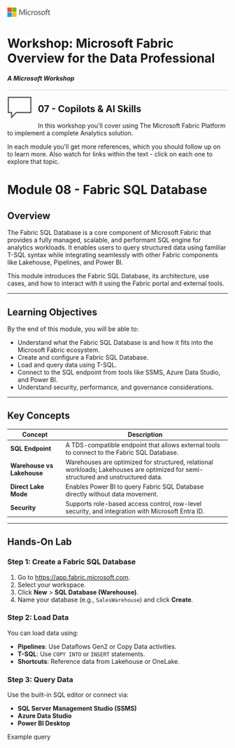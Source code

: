![](../graphics/microsoftlogo.png)

# Workshop: Microsoft Fabric Overview for the Data Professional

#### <i>A Microsoft Workshop</i>

<p style="border-bottom: 1px solid lightgrey;"></p>

<img style="float: left; margin: 0px 15px 15px 0px;" src="../graphics/textbubble.png"> <h2> 07 - Copilots & AI Skills </h2>

In this workshop you'll cover using The Microsoft Fabric Platform to implement a complete Analytics solution.

In each module you'll get more references, which you should follow up on to learn more. Also watch for links within the text - click on each one to explore that topic.

# Module 08 - Fabric SQL Database

## Overview

The Fabric SQL Database is a core component of Microsoft Fabric that provides a fully managed, scalable, and performant SQL engine for analytics workloads. It enables users to query structured data using familiar T-SQL syntax while integrating seamlessly with other Fabric components like Lakehouse, Pipelines, and Power BI.

This module introduces the Fabric SQL Database, its architecture, use cases, and how to interact with it using the Fabric portal and external tools.

---

## Learning Objectives

By the end of this module, you will be able to:

- Understand what the Fabric SQL Database is and how it fits into the Microsoft Fabric ecosystem.
- Create and configure a Fabric SQL Database.
- Load and query data using T-SQL.
- Connect to the SQL endpoint from tools like SSMS, Azure Data Studio, and Power BI.
- Understand security, performance, and governance considerations.

---

## Key Concepts

| Concept | Description |
|--------|-------------|
| **SQL Endpoint** | A TDS-compatible endpoint that allows external tools to connect to the Fabric SQL Database. |
| **Warehouse vs Lakehouse** | Warehouses are optimized for structured, relational workloads; Lakehouses are optimized for semi-structured and unstructured data. |
| **Direct Lake Mode** | Enables Power BI to query Fabric SQL Database directly without data movement. |
| **Security** | Supports role-based access control, row-level security, and integration with Microsoft Entra ID. |

---

## Hands-On Lab

### Step 1: Create a Fabric SQL Database

1. Go to https://app.fabric.microsoft.com.
2. Select your workspace.
3. Click **New** > **SQL Database (Warehouse)**.
4. Name your database (e.g., `SalesWarehouse`) and click **Create**.

### Step 2: Load Data

You can load data using:

- **Pipelines**: Use Dataflows Gen2 or Copy Data activities.
- **T-SQL**: Use `COPY INTO` or `INSERT` statements.
- **Shortcuts**: Reference data from Lakehouse or OneLake.

### Step 3: Query Data

Use the built-in SQL editor or connect via:

- **SQL Server Management Studio (SSMS)**
- **Azure Data Studio**
- **Power BI Desktop**

Example query
